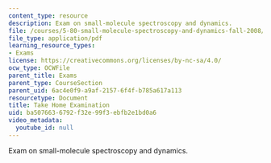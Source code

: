 ```yaml
---
content_type: resource
description: Exam on small-molecule spectroscopy and dynamics.
file: /courses/5-80-small-molecule-spectroscopy-and-dynamics-fall-2008/ba5076636792f32e99f3ebfb2e1bd0a6_examf_1978.pdf
file_type: application/pdf
learning_resource_types:
- Exams
license: https://creativecommons.org/licenses/by-nc-sa/4.0/
ocw_type: OCWFile
parent_title: Exams
parent_type: CourseSection
parent_uid: 6ac4e0f9-a9af-2157-6f4f-b785a617a113
resourcetype: Document
title: Take Home Examination
uid: ba507663-6792-f32e-99f3-ebfb2e1bd0a6
video_metadata:
  youtube_id: null
---
```

Exam on small-molecule spectroscopy and dynamics.